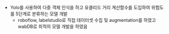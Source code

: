 - Yolo를 사용하여 다중 객체 인식을 하고 유클리드 거리 계산함수를 도입하여 위험도를 5단계로 분류하는 모델 개발
    - roboflow, labelstudio로 직접 데이터셋 수집 및 augmentation를 하였고 wabDB로 최적의 모델 개발을 하였음